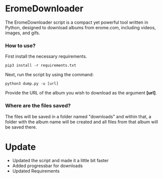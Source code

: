 # EromeDownloader

The EromeDownloader script is a compact yet powerful tool written in Python, designed to download albums from erome.com, including videos, images, and gifs.

### How to use?

First install the necessary requirements.

```
pip3 install -r requirements.txt
```

Next, run the script by using the command:

```
python3 dump.py -u [url]
```

Provide the URL of the album you wish to download as the argument **[url]**.

### Where are the files saved?

The files will be saved in a folder named "downloads" and within that, a folder with the album name will be created and all files from that album will be saved there.


# Update
* Updated the script and made it a little bit faster
* Added progressbar for downloads
* Updated Requirements
